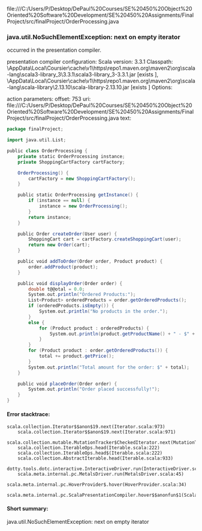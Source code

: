 file:///C:/Users/P/Desktop/DePaul%20Courses/SE%20450%20Object%20Oriented%20Software%20Development/SE%20450%20Assignments/FinalProject/src/finalProject/OrderProcessing.java
### java.util.NoSuchElementException: next on empty iterator

occurred in the presentation compiler.

presentation compiler configuration:
Scala version: 3.3.1
Classpath:
<HOME>\AppData\Local\Coursier\cache\v1\https\repo1.maven.org\maven2\org\scala-lang\scala3-library_3\3.3.1\scala3-library_3-3.3.1.jar [exists ], <HOME>\AppData\Local\Coursier\cache\v1\https\repo1.maven.org\maven2\org\scala-lang\scala-library\2.13.10\scala-library-2.13.10.jar [exists ]
Options:



action parameters:
offset: 753
uri: file:///C:/Users/P/Desktop/DePaul%20Courses/SE%20450%20Object%20Oriented%20Software%20Development/SE%20450%20Assignments/FinalProject/src/finalProject/OrderProcessing.java
text:
```scala
package finalProject;

import java.util.List;

public class OrderProcessing {
    private static OrderProcessing instance;
    private ShoppingCartFactory cartFactory;

    OrderProcessing() {
        cartFactory = new ShoppingCartFactory();
    }

    public static OrderProcessing getInstance() {
        if (instance == null) {
            instance = new OrderProcessing();
        }
        return instance;
    }

    public Order createOrder(User user) {
        ShoppingCart cart = cartFactory.createShoppingCart(user);
        return new Order(cart);
    }

    public void addToOrder(Order order, Product product) {
        order.addProduct(product);
    }

    public void displayOrder(Order order) {
    	double t@@otal = 0.0;
        System.out.println("Ordered Products:");
        List<Product> orderedProducts = order.getOrderedProducts();
        if (orderedProducts.isEmpty()) {
            System.out.println("No products in the order.");
        } 
        else {
            for (Product product : orderedProducts) {
                System.out.println(product.getProductName() + " - $" + product.getPrice());
            }
        }
        for (Product product : order.getOrderedProducts()) {
            total += product.getPrice();
        }
        System.out.println("Total amount for the order: $" + total);
    }

    public void placeOrder(Order order) {
        System.out.println("Order placed successfully!");
    }
}

```



#### Error stacktrace:

```
scala.collection.Iterator$$anon$19.next(Iterator.scala:973)
	scala.collection.Iterator$$anon$19.next(Iterator.scala:971)
	scala.collection.mutable.MutationTracker$CheckedIterator.next(MutationTracker.scala:76)
	scala.collection.IterableOps.head(Iterable.scala:222)
	scala.collection.IterableOps.head$(Iterable.scala:222)
	scala.collection.AbstractIterable.head(Iterable.scala:933)
	dotty.tools.dotc.interactive.InteractiveDriver.run(InteractiveDriver.scala:168)
	scala.meta.internal.pc.MetalsDriver.run(MetalsDriver.scala:45)
	scala.meta.internal.pc.HoverProvider$.hover(HoverProvider.scala:34)
	scala.meta.internal.pc.ScalaPresentationCompiler.hover$$anonfun$1(ScalaPresentationCompiler.scala:352)
```
#### Short summary: 

java.util.NoSuchElementException: next on empty iterator